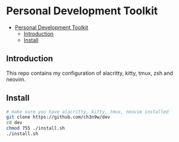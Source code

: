 # Personal Development Toolkit

<!--toc:start-->

- [Personal Development Toolkit](#personal-development-toolkit)
  - [Introduction](#introduction)
  - [Install](#install)
  <!--toc:end-->

## Introduction

This repo contains my configuration of alacritty, kitty, tmux, zsh and neovim.

## Install

```bash
# make sure you have alacritty, kitty, tmux, neovim installed
git clone https://github.com/ch3n9w/dev
cd dev
chmod 755 ./install.sh
./install.sh
```
